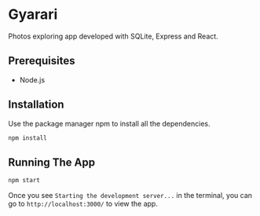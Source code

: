 # Gyarari

Photos exploring app developed with SQLite, Express and React.

## Prerequisites
* Node.js

## Installation

Use the package manager npm to install all the dependencies.

```bash
npm install
```

## Running The App

```bash
npm start
```

Once you see `Starting the development server...` in the terminal, you can go to `http://localhost:3000/` to view the app.
